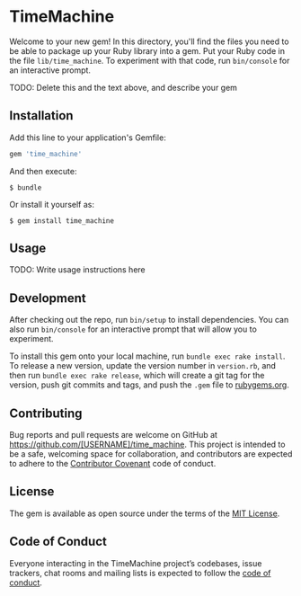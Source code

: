 # TimeMachine

Welcome to your new gem! In this directory, you'll find the files you need to be able to package up your Ruby library into a gem. Put your Ruby code in the file `lib/time_machine`. To experiment with that code, run `bin/console` for an interactive prompt.

TODO: Delete this and the text above, and describe your gem

## Installation

Add this line to your application's Gemfile:

```ruby
gem 'time_machine'
```

And then execute:

    $ bundle

Or install it yourself as:

    $ gem install time_machine

## Usage

TODO: Write usage instructions here

## Development

After checking out the repo, run `bin/setup` to install dependencies. You can also run `bin/console` for an interactive prompt that will allow you to experiment.

To install this gem onto your local machine, run `bundle exec rake install`. To release a new version, update the version number in `version.rb`, and then run `bundle exec rake release`, which will create a git tag for the version, push git commits and tags, and push the `.gem` file to [rubygems.org](https://rubygems.org).

## Contributing

Bug reports and pull requests are welcome on GitHub at https://github.com/[USERNAME]/time_machine. This project is intended to be a safe, welcoming space for collaboration, and contributors are expected to adhere to the [Contributor Covenant](http://contributor-covenant.org) code of conduct.

## License

The gem is available as open source under the terms of the [MIT License](https://opensource.org/licenses/MIT).

## Code of Conduct

Everyone interacting in the TimeMachine project’s codebases, issue trackers, chat rooms and mailing lists is expected to follow the [code of conduct](https://github.com/[USERNAME]/time_machine/blob/master/CODE_OF_CONDUCT.md).
